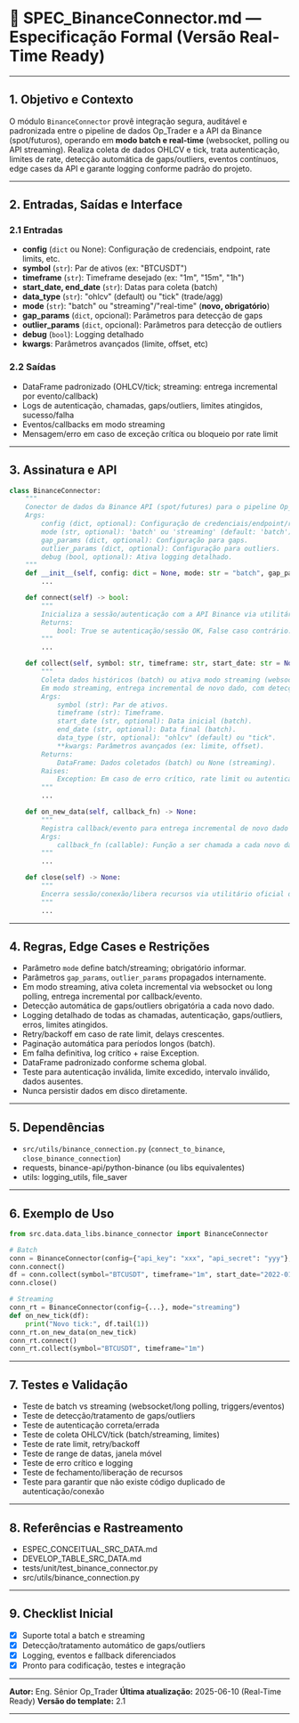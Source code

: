 # 📄 SPEC\_BinanceConnector.md — Especificação Formal (Versão Real-Time Ready)

---

## 1. Objetivo e Contexto

O módulo `BinanceConnector` provê integração segura, auditável e padronizada entre o pipeline de dados Op\_Trader e a API da Binance (spot/futuros), operando em **modo batch e real-time** (websocket, polling ou API streaming). Realiza coleta de dados OHLCV e tick, trata autenticação, limites de rate, detecção automática de gaps/outliers, eventos contínuos, edge cases da API e garante logging conforme padrão do projeto.

---

## 2. Entradas, Saídas e Interface

### 2.1 Entradas

* **config** (`dict` ou None): Configuração de credenciais, endpoint, rate limits, etc.
* **symbol** (`str`): Par de ativos (ex: "BTCUSDT")
* **timeframe** (`str`): Timeframe desejado (ex: "1m", "15m", "1h")
* **start\_date, end\_date** (`str`): Datas para coleta (batch)
* **data\_type** (`str`): "ohlcv" (default) ou "tick" (trade/agg)
* **mode** (`str`): "batch" ou "streaming"/"real-time" (**novo, obrigatório**)
* **gap\_params** (`dict`, opcional): Parâmetros para detecção de gaps
* **outlier\_params** (`dict`, opcional): Parâmetros para detecção de outliers
* **debug** (`bool`): Logging detalhado
* **kwargs**: Parâmetros avançados (limite, offset, etc)

### 2.2 Saídas

* DataFrame padronizado (OHLCV/tick; streaming: entrega incremental por evento/callback)
* Logs de autenticação, chamadas, gaps/outliers, limites atingidos, sucesso/falha
* Eventos/callbacks em modo streaming
* Mensagem/erro em caso de exceção crítica ou bloqueio por rate limit

---

## 3. Assinatura e API

```python
class BinanceConnector:
    """
    Conector de dados da Binance API (spot/futures) para o pipeline Op_Trader — batch/streaming.
    Args:
        config (dict, optional): Configuração de credenciais/endpoint/rate limit.
        mode (str, optional): 'batch' ou 'streaming' (default: 'batch').
        gap_params (dict, optional): Configuração para gaps.
        outlier_params (dict, optional): Configuração para outliers.
        debug (bool, optional): Ativa logging detalhado.
    """
    def __init__(self, config: dict = None, mode: str = "batch", gap_params: dict = None, outlier_params: dict = None, debug: bool = False):
        ...

    def connect(self) -> bool:
        """
        Inicializa a sessão/autenticação com a API Binance via utilitário oficial do projeto.
        Returns:
            bool: True se autenticação/sessão OK, False caso contrário.
        """
        ...

    def collect(self, symbol: str, timeframe: str, start_date: str = None, end_date: str = None, data_type: str = "ohlcv", **kwargs) -> pd.DataFrame:
        """
        Coleta dados históricos (batch) ou ativa modo streaming (websocket/API stream).
        Em modo streaming, entrega incremental de novo dado, com detecção automática de gaps/outliers.
        Args:
            symbol (str): Par de ativos.
            timeframe (str): Timeframe.
            start_date (str, optional): Data inicial (batch).
            end_date (str, optional): Data final (batch).
            data_type (str, optional): "ohlcv" (default) ou "tick".
            **kwargs: Parâmetros avançados (ex: limite, offset).
        Returns:
            DataFrame: Dados coletados (batch) ou None (streaming).
        Raises:
            Exception: Em caso de erro crítico, rate limit ou autenticação.
        """
        ...

    def on_new_data(self, callback_fn) -> None:
        """
        Registra callback/evento para entrega incremental de novo dado em modo streaming.
        Args:
            callback_fn (callable): Função a ser chamada a cada novo dado coletado.
        """
        ...

    def close(self) -> None:
        """
        Encerra sessão/conexão/libera recursos via utilitário oficial do projeto.
        """
        ...
```

---

## 4. Regras, Edge Cases e Restrições

* Parâmetro `mode` define batch/streaming; obrigatório informar.
* Parâmetros `gap_params`, `outlier_params` propagados internamente.
* Em modo streaming, ativa coleta incremental via websocket ou long polling, entrega incremental por callback/evento.
* Detecção automática de gaps/outliers obrigatória a cada novo dado.
* Logging detalhado de todas as chamadas, autenticação, gaps/outliers, erros, limites atingidos.
* Retry/backoff em caso de rate limit, delays crescentes.
* Paginação automática para períodos longos (batch).
* Em falha definitiva, log crítico + raise Exception.
* DataFrame padronizado conforme schema global.
* Teste para autenticação inválida, limite excedido, intervalo inválido, dados ausentes.
* Nunca persistir dados em disco diretamente.

---

## 5. Dependências

* `src/utils/binance_connection.py` (`connect_to_binance`, `close_binance_connection`)
* requests, binance-api/python-binance (ou libs equivalentes)
* utils: logging\_utils, file\_saver

---

## 6. Exemplo de Uso

```python
from src.data.data_libs.binance_connector import BinanceConnector

# Batch
conn = BinanceConnector(config={"api_key": "xxx", "api_secret": "yyy"}, mode="batch")
conn.connect()
df = conn.collect(symbol="BTCUSDT", timeframe="1m", start_date="2022-01-01", end_date="2023-01-01", data_type="ohlcv")
conn.close()

# Streaming
conn_rt = BinanceConnector(config={...}, mode="streaming")
def on_new_tick(df):
    print("Novo tick:", df.tail(1))
conn_rt.on_new_data(on_new_tick)
conn_rt.connect()
conn_rt.collect(symbol="BTCUSDT", timeframe="1m")
```

---

## 7. Testes e Validação

* Teste de batch vs streaming (websocket/long polling, triggers/eventos)
* Teste de detecção/tratamento de gaps/outliers
* Teste de autenticação correta/errada
* Teste de coleta OHLCV/tick (batch/streaming, limites)
* Teste de rate limit, retry/backoff
* Teste de range de datas, janela móvel
* Teste de erro crítico e logging
* Teste de fechamento/liberação de recursos
* Teste para garantir que não existe código duplicado de autenticação/conexão

---

## 8. Referências e Rastreamento

* ESPEC\_CONCEITUAL\_SRC\_DATA.md
* DEVELOP\_TABLE\_SRC\_DATA.md
* tests/unit/test\_binance\_connector.py
* src/utils/binance\_connection.py

---

## 9. Checklist Inicial

* [x] Suporte total a batch e streaming
* [x] Detecção/tratamento automático de gaps/outliers
* [x] Logging, eventos e fallback diferenciados
* [x] Pronto para codificação, testes e integração

---

**Autor:** Eng. Sênior Op\_Trader
**Última atualização:** 2025-06-10 (Real-Time Ready)
**Versão do template:** 2.1

---
